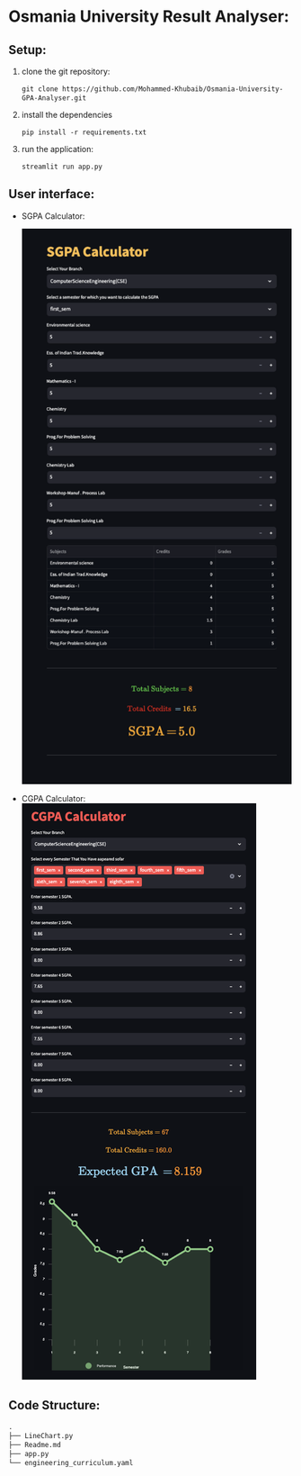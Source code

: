 # Osmania University Result Analyser:
## Setup:
1. clone the git repository:
    ```
    git clone https://github.com/Mohammed-Khubaib/Osmania-University-GPA-Analyser.git
    ```
2. install the dependencies
    ```
    pip install -r requirements.txt
    ```
3. run the application:
    ```
    streamlit run app.py
    ```
## User interface:
* SGPA Calculator:

    ![sgpa](sgpa.png)
* CGPA Calculator:
    ![cgpa](cgpa.png)

## Code Structure:
```
.
├── LineChart.py
├── Readme.md
├── app.py
└── engineering_curriculum.yaml
```
